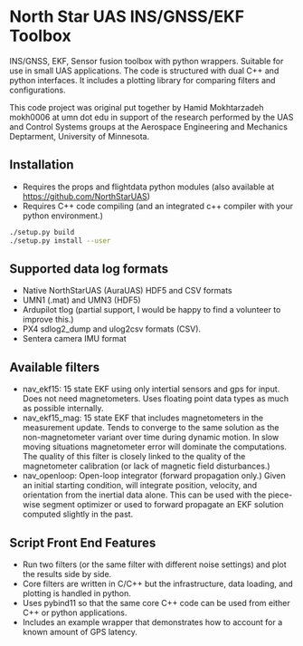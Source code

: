 # North Star UAS INS/GNSS/EKF Toolbox

INS/GNSS, EKF, Sensor fusion toolbox with python wrappers.  Suitable for use in
small UAS applications.  The code is structured with dual C++ and python
interfaces.  It includes a plotting library for comparing filters and
configurations.

This code project was original put together by Hamid Mokhtarzadeh mokh0006 at
umn dot edu in support of the research performed by the UAS and Control Systems
groups at the Aerospace Engineering and Mechanics Deptarment, University of
Minnesota.

## Installation

* Requires the props and flightdata python modules (also available at
  <https://github.com/NorthStarUAS>)
* Requires C++ code compiling (and an integrated c++ compiler with your python
  environment.)

```bash
./setup.py build
./setup.py install --user
```

## Supported data log formats

* Native NorthStarUAS (AuraUAS) HDF5 and CSV formats
* UMN1 (.mat) and UMN3 (HDF5)
* Ardupilot tlog (partial support, I would be happy to find a volunteer to
  improve this.)
* PX4 sdlog2_dump and ulog2csv formats (CSV).
* Sentera camera IMU format

## Available filters

* nav_ekf15: 15 state EKF using only intertial sensors and gps for input.  Does
  not need magnetometers.  Uses floating point data types as much as possible
  internally.
* nav_ekf15_mag: 15 state EKF that includes magnetometers in the measurement
  update.  Tends to converge to the same solution as the non-magnetometer
  variant over time during dynamic motion.  In slow moving situations
  magnetometer error will dominate the computations. The quality of this filter
  is closely linked to the quality of the magnetometer calibration (or lack of
  magnetic field disturbances.)
* nav_openloop: Open-loop integrator (forward propagation only.) Given an
  initial starting condition, will integrate position, velocity, and orientation
  from the inertial data alone.  This can be used with the piece-wise segment
  optimizer or used to forward propagate an EKF solution computed slightly in
  the past.

## Script Front End Features

* Run two filters (or the same filter with different noise settings) and plot
  the results side by side.
* Core filters are written in C/C++ but the infrastructure, data loading, and
  plotting is handled in python.
* Uses pybind11 so that the same core C++ code can be used from either C++ or
  python applications.
* Includes an example wrapper that demonstrates how to account for a known
  amount of GPS latency.
